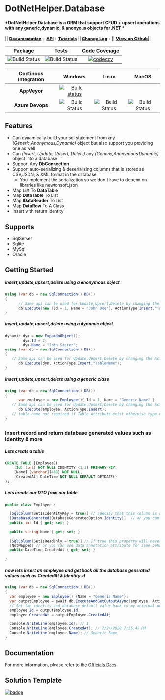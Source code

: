 # DotNetHelper.Database


#### *DotNetHelper.Database is a ORM that support CRUD + upsert operations with any generic,dynamic, & anonyous objects for .NET * 

|| [**Documentation**][Docs] • [**API**][Docs-API] • [**Tutorials**][Docs-Tutorials] ||  [**Change Log**][Changelogs] • || [**View on Github**][Github]|| 

| Package  | Tests | Code Coverage |
| :-----:  | :---: | :------: |
| ![Build Status][nuget-downloads]  | ![Build Status][tests]  | [![codecov](https://codecov.io/gh/TheMofaDe/DotNetHelper.Database/branch/master/graph/badge.svg)](https://codecov.io/gh/TheMofaDe/DotNetHelper.Database) |


| Continous Integration | Windows | Linux | MacOS | 
| :-----: | :-----: | :-----: | :-----: |
| **AppVeyor** | [![Build status](https://ci.appveyor.com/api/projects/status/9mog32m4mejqyd3i?svg=true)](https://ci.appveyor.com/project/TheMofaDe/dotnethelper-database)  | | |
| **Azure Devops** | ![Build Status][azure-windows]  | ![Build Status][azure-linux]  | ![Build Status][azure-macOS] | 




## Features
+ Can dynamically build your sql statement from any *(Generic,Anonymous,Dynamic)* object but also support you providing one as well
+ Can  *(Insert, Update, Upsert, Delete)* any *(Generic,Anonymous,Dynamic)* object into a database
+ Support Any **DbConnection**
+ Support auto-serializing & deserializing columns that is stored as CSV,JSON, & XML format in the database 
  + You implement the serialization so we don't have to depend on libraries like newtonsoft.json 
+ Map List To **DataTable**
+ Map **DataTable** To List
+ Map **IDataReader** To List
+ Map **DataRow** To A Class
+ Insert with return Identity

## Supports 
+   SqlServer
+   Sqlite
+   MySql
+   Oracle 




## Getting Started 

##### insert,update,upsert,delete using a anonymous object 
```csharp
using (var db = new SqlConnection().DB()) 
{
      // Same api can be used for Update,Upsert,Delete by changing the ActionType enum 
      db.Execute(new {Id = 1, Name = "John Doe"}, ActionType.Insert,"TableName"); 
}
```   
##### insert,update,upsert,delete using a dynamic object
```csharp
dynamic dyn = new ExpandoObject(); 
        dyn.Id = 2;
        dyn.Name = "John Sister";
using (var db = new SqlConnection().DB()) 
{
   // Same api can be used for Update,Upsert,Delete by changing the ActionType enum
      db.Execute(dyn, ActionType.Insert,"TableName"); 
}
```
##### insert,update,upsert,delete using a generic class
```csharp
using (var db = new SqlConnection().DB()) 
{
      var employee = new Employee(){ Id = 1, Name = "Generic Name" }  
   // Same api can be used for Update,Upsert,Delete by changing the ActionType enum
      db.Execute(employee, ActionType.Insert); 
   // table name not required if Table Attribute exist otherwise type name would be used as table name
}
```

##  
### Insert record and return database generated values such as Identity & more

##### Lets create a table
~~~sql 
CREATE TABLE [Employee](
	[Id] [int] NOT NULL IDENTITY (1,1) PRIMARY KEY,
	[Name] [varchar](400) NOT NULL,
	[CreatedAt] DateTime NOT NULL DEFAULT GETDATE()
);
~~~


##### Lets create our DTO from our table
```csharp
public class Employee {
  
  [SqlColumn(SetIsIdentityKey = true)] // Specify that this column is an Identity field
  [DatabaseGenerated(DatabaseGeneratedOption.Identity)]  // or you can use data annotation attribute for same behavior
  public int Id { get; set; }

  public string Name { get; set; }
  
  [SqlColumn(SetIsReadOnly = true)] // If true this property will never be included when creating insert sql. This is useful for senarios where you want to use the database default value
  [NotMapped] // or you can use data annotation attribute for same behavior
  public DateTime CreatedAt { get; set; }

}
```
##### now lets insert an employee and get back all the database generated values such as CreatedAt & Identity  Id
```csharp
using (var db = new SqlConnection().DB()) 
{
  var employee = new Employee() {Name = "Generic Name"};
  var outputEmployee = await db.ExecuteAndGetOutputAsync(employee, ActionType.Insert,emp => emp.Id, emp => emp.CreatedAt);
  // Set the identity and database default value back to my original unchanged object
  employee.Id = outputEmployee.Id;
  employee.CreatedAt = outputEmployee.CreatedAt;

  Console.WriteLine(employee.Id); // 1
  Console.WriteLine(employee.CreatedAt); // 7/24/2020 7:55:45 PM
  Console.WriteLine(employee.Name); // Generic Name
}
```


## Documentation
For more information, please refer to the [Officials Docs][Docs]

<!-- Links. -->
## Solution Template
[![badge](https://img.shields.io/badge/Built%20With-DotNet--Starter--Template-orange.svg)](https://github.com/TheMofaDe/DotNet-Starter-Template)


<!-- Links. -->

[1]:  https://gist.github.com/davidfowl/ed7564297c61fe9ab814

[Cake]: https://gist.github.com/davidfowl/ed7564297c61fe9ab814
[Azure DevOps]: https://gist.github.com/davidfowl/ed7564297c61fe9ab814
[AppVeyor]: https://gist.github.com/davidfowl/ed7564297c61fe9ab814
[GitVersion]: https://gitversion.readthedocs.io/en/latest/
[Nuget]: https://gist.github.com/davidfowl/ed7564297c61fe9ab814
[Chocolately]: https://gist.github.com/davidfowl/ed7564297c61fe9ab814
[WiX]: http://wixtoolset.org/
[DocFx]: https://dotnet.github.io/docfx/
[Github]: https://github.com/TheMofaDe/DotNetHelper.Database
[logo]: docs/images/snippet1.gif "Snippet 1"


<!-- Documentation Links. -->
[Docs]: https://themofade.github.io/DotNetHelper.Database/index.html
[Docs-API]: https://themofade.github.io/DotNetHelper.Database/api/DotNetHelper.Database.html
[Docs-Tutorials]: https://themofade.github.io/DotNetHelper.Database/tutorials/index.html
[Docs-samples]: https://dotnet.github.io/docfx/
[Changelogs]: https://github.com/TheMofaDe/DotNetHelper.Database/blob/master/CHANGELOG.md


<!-- BADGES. -->

[nuget-downloads]: https://img.shields.io/nuget/dt/DotNetHelper.Database.svg?style=flat-square
[tests]: https://img.shields.io/appveyor/tests/TheMofaDe/dotnethelper-database.svg?style=flat-square
[coverage-status]: https://dev.azure.com/Josephmcnealjr0013/DotNetHelper.Database/_apis/build/status/TheMofaDe.DotNetHelper.Database?branchName=master&jobName=Windows

[azure-windows]: https://dev.azure.com/Josephmcnealjr0013/DotNetHelper.Database/_apis/build/status/TheMofaDe.DotNetHelper.Database?branchName=master&stageName=Build
[azure-linux]: https://dev.azure.com/Josephmcnealjr0013/DotNetHelper.Database/_apis/build/status/TheMofaDe.DotNetHelper.Database?branchName=master&jobName=Linux
[azure-macOS]: https://dev.azure.com/Josephmcnealjr0013/DotNetHelper.Database/_apis/build/status/TheMofaDe.DotNetHelper.Database?branchName=master&jobName=macOS
[app-veyor]: https://ci.appveyor.com/project/TheMofaDe/dotnethelper-database
